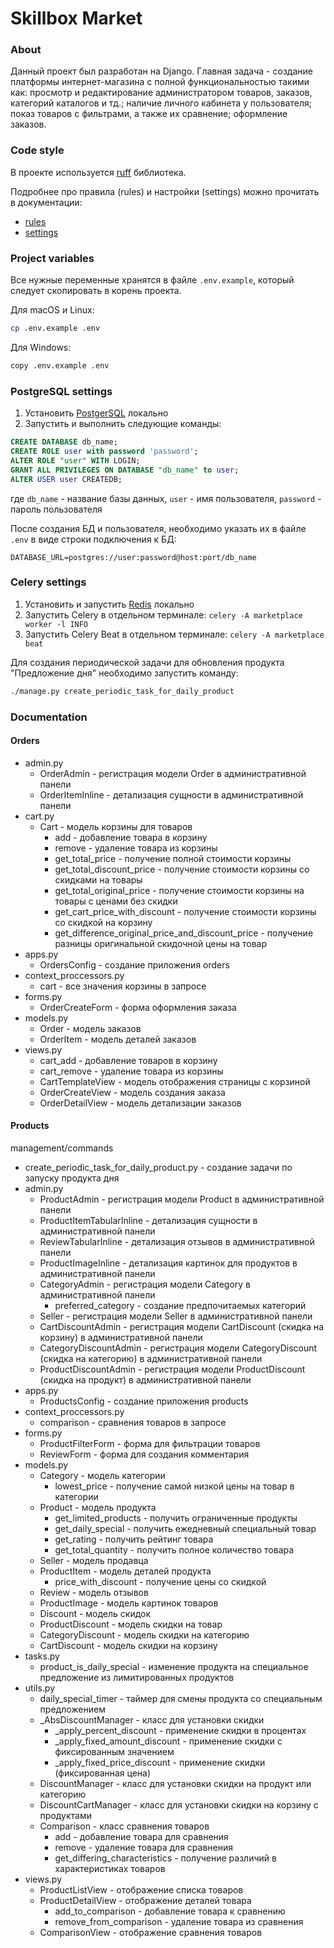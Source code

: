 # Skillbox Market

### About
Данный проект был разработан на Django. Главная задача - создание платформы интернет-магазина с полной функциональностью такими как: просмотр и редактирование администратором товаров, заказов, категорий каталогов и тд.; наличие личного кабинета у пользователя; показ товаров с фильтрами, а также их сравнение; оформление заказов.

### Code style

В проекте используется [ruff](https://docs.astral.sh/ruff/) библиотека.

Подробнее про правила (rules) и настройки (settings) можно прочитать в документации:

- [rules](https://docs.astral.sh/ruff/rules/)
- [settings](https://docs.astral.sh/ruff/settings/)

### Project variables

Все нужные переменные хранятся в файле `.env.example`, который следует скопировать в корень проекта.

Для macOS и Linux:

```bash
cp .env.example .env
```

Для Windows:

```bash
copy .env.example .env
```

### PostgreSQL settings

1. Установить [PostgerSQL](https://www.postgresql.org/download/) локально
2. Запустить и выполнить следующие команды:

``` SQL
CREATE DATABASE db_name;
CREATE ROLE user with password 'password';
ALTER ROLE "user" WITH LOGIN;
GRANT ALL PRIVILEGES ON DATABASE "db_name" to user;
ALTER USER user CREATEDB;
```

где `db_name` - название базы данных, `user` - имя пользователя, `password` - пароль пользователя

После создания БД и пользователя, необходимо указать их в файле `.env` в виде строки подключения к БД:

```
DATABASE_URL=postgres://user:password@host:port/db_name
```

### Celery settings

1. Установить и запустить [Redis](https://redis.io/download) локально
2. Запустить Celery в отдельном терминале: ```celery -A marketplace worker -l INFO```
3. Запустить Celery Beat в отдельном терминале: ```celery -A marketplace beat```

Для создания периодической задачи для обновления продукта "Предложение дня" необходимо запустить команду:

```bash
./manage.py create_periodic_task_for_daily_product
```

### Documentation
#### Orders
- admin.py
  - OrderAdmin - регистрация модели Order в административной панели
  - OrderItemInline - детализация сущности в административной панели
- cart.py
  - Cart - модель корзины для товаров
    - add - добавление товара в корзину
    - remove - удаление товара из корзины
    - get_total_price - получение полной стоимости корзины
    - get_total_discount_price - получение стоимости корзины со скидками на товары
    - get_total_original_price - получение стоимости корзины на товары с ценами без скидки
    - get_cart_price_with_discount - получение стоимости корзины со скидкой на корзину
    - get_difference_original_price_and_discount_price - получение разницы оригинальной скидочной цены на товар
- apps.py
  - OrdersConfig - создание приложения orders
- context_proccessors.py
  - cart - все значения корзины в запросе
- forms.py
  - OrderCreateForm - форма оформления заказа
- models.py
  - Order - модель заказов
  - OrderItem - модель деталей заказов
- views.py
  - cart_add - добавление товаров в корзину
  - cart_remove - удаление товара из корзины
  - CartTemplateView - модель отображения страницы с корзиной
  - OrderCreateView - модель создания заказа
  - OrderDetailView - модель детализации заказов

#### Products
management/commands
  - create_periodic_task_for_daily_product.py - создание задачи по запуску продукта дня
- admin.py
  - ProductAdmin - регистрация модели Product в административной панели
  - ProductItemTabularInline - детализация сущности в административной панели
  - ReviewTabularInline - детализация отзывов в административной панели
  - ProductImageInline - детализация картинок для продуктов в административной панели
  - CategoryAdmin - регистрация модели Category в административной панели
    - preferred_category - создание предпочитаемых категорий
  - Seller - регистрация модели Seller в административной панели
  - CartDiscountAdmin - регистрация модели CartDiscount (скидка на корзину) в административной панели
  - CategoryDiscountAdmin - регистрация модели CategoryDiscount (скидка на категорию) в административной панели
  - ProductDiscountAdmin - регистрация модели ProductDiscount (скидка на продукт) в административной панели
- apps.py
  - ProductsConfig - создание приложения products
- context_proccessors.py
  - comparison - сравнения товаров в запросе
- forms.py
  - ProductFilterForm - форма для фильтрации товаров
  - ReviewForm - форма для создания комментария
- models.py
  - Category - модель категории
    - lowest_price - получение самой низкой цены на товар в категории
  - Product - модель продукта
    - get_limited_products - получить ограниченные продукты
    - get_daily_special - получить ежедневный специальный товар
    - get_rating - получить рейтинг товара
    - get_total_quantity - получить полное количество товара
  - Seller - модель продавца
  - ProductItem - модель деталей продукта
    - price_with_discount - получение цены со скидкой
  - Review - модель отзывов
  - ProductImage - модель картинок товаров
  - Discount - модель скидок
  - ProductDiscount - модель скидки на товар
  - CategoryDiscount - модель скидки на категорию
  - CartDiscount - модель скидки на корзину
- tasks.py
  - product_is_daily_special - изменение продукта на специальное предложение из лимитированных продуктов
- utils.py
  - daily_special_timer - таймер для смены продукта со специальным предложением
  - _AbsDiscountManager - класс для установки скидки
    - _apply_percent_discount - применение скидки в процентах
    - _apply_fixed_amount_discount - применение скидки с фиксированным значением
    - _apply_fixed_price_discount - применение скидки (фиксированная цена)
  - DiscountManager - класс для установки скидки на продукт или категорию
  - DiscountCartManager - класс для установки скидки на корзину с продуктами
  - Comparison - класс сравнения товаров
    - add - добавление товара для сравнения
    - remove - удаление товара для сравнения
    - get_differing_characteristics - получение различий в характеристиках товаров
- views.py
  - ProductListView - отображение списка товаров
  - ProductDetailView - отображение деталей товара
    - add_to_comparison - добавление товара к сравнению
    - remove_from_comparison - удаление товара из сравнения
  - ComparisonView - отображение сравнения товаров
